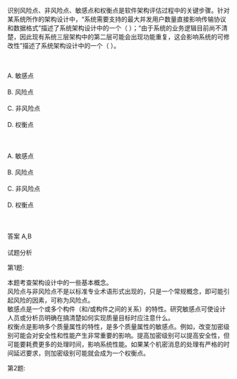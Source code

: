 <div class="detail lh2"><p>识别风险点、非风险点、敏感点和权衡点是软件架构评估过程中的关键步骤。针对某系统所作的架构设计中，“系统需要支持的最大并发用户数量直接影响传输协议和数据格式”描述了系统架构设计中的一个（ ）；“由于系统的业务逻辑目前尚不清楚，因此现有系统三层架构中的第二层可能会出现功能重复，这会影响系统的可修改性”描述了系统架构设计中的一个（ ）。</p><br/><br/>A. 敏感点<br/><br/>B. 风险点<br/><br/>C. 非风险点<br/><br/>D. 权衡点<br/><br/><br/><br/>A. 敏感点<br/><br/>B. 风险点<br/><br/>C. 非风险点<br/><br/>D. 权衡点<br/><br/><br/><br/>答案 A,B<br/><br/>试题分析<br/><p>第1题:</p><p>
本题考查架构设计中的一些基本概念。<br/>
风险点与非风险点不是以标准专业术语形式出现的，只是一个常规概念，即可能引起风险的因素，可称为风险点。<br/>
敏感点是一个或多个构件（和/或构件之间的关系）的特性。研究敏感点可使设计人员或分析员明确在搞清楚如何实现质量目标时应注意什么。    <br/>
权衡点是影响多个质量属性的特性，是多个质量属性的敏感点。例如，改变加密级别可能会对安全性和性能产生非常重要的影响。提高加密级别可以提高安全性，但可能要耗费更多的处理时间，影响系统性能。如果某个机密消息的处理有严格的时间延迟要求，则加密级别可能就会成为一个权衡点。</p><p>第2题:</p><p><br/></p></div>